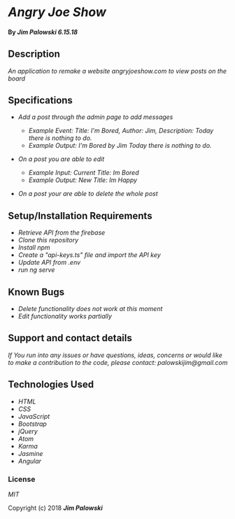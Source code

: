 # _Angry Joe Show_

#### By _Jim Palowski 6.15.18_

## Description

_An application to remake a website angryjoeshow.com to view posts on the board_


## Specifications

* _Add a post through the admin page to add messages_
  * _Example Event: Title: I'm Bored, Author: Jim, Description: Today there is nothing to do._
  * _Example Output: I'm Bored
                    by Jim
                    Today there is nothing to do._

* _On a post you are able to edit_
  * _Example Input: Current Title: Im Bored_
  * _Example Output: New Title: Im Happy_

* _On a post your are able to delete the whole post_

## Setup/Installation Requirements

* _Retrieve API from the firebase_
* _Clone this repository_
* _Install npm_
* _Create a "api-keys.ts" file and import the API key_
* _Update API from .env_
* _run ng serve_



## Known Bugs
* _Delete functionality does not work at this moment_
* _Edit functionality works partially_

## Support and contact details

_If You run into any issues or have questions, ideas, concerns or would like to make a contribution to the code, please contact: palowskijim@gmail.com_

## Technologies Used

* _HTML_
* _CSS_
* _JavaScript_
* _Bootstrap_
* _jQuery_
* _Atom_
* _Karma_
* _Jasmine_
* _Angular_

### License

_MIT_

Copyright (c) 2018 **_Jim Palowski_**
